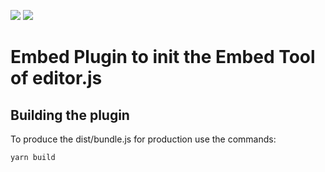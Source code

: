 ![](https://badgen.net/badge/SoS正/Beta/blue) ![](https://badgen.net/badge/plugin/v1.0/orange) 

# Embed Plugin to init the Embed Tool of editor.js

## Building the plugin

To produce the dist/bundle.js for production use the commands: 

```shell
yarn build
```
